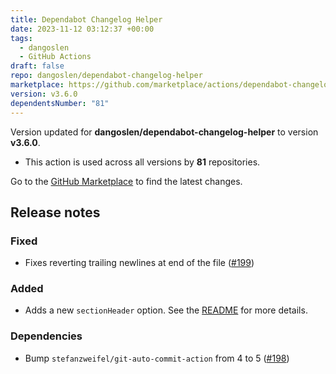 ```yaml
---
title: Dependabot Changelog Helper
date: 2023-11-12 03:12:37 +00:00
tags:
  - dangoslen
  - GitHub Actions
draft: false
repo: dangoslen/dependabot-changelog-helper
marketplace: https://github.com/marketplace/actions/dependabot-changelog-helper
version: v3.6.0
dependentsNumber: "81"
---
```



Version updated for **dangoslen/dependabot-changelog-helper** to version **v3.6.0**.
- This action is used across all versions by **81** repositories.

Go to the [GitHub Marketplace](https://github.com/marketplace/actions/dependabot-changelog-helper) to find the latest changes.

## Release notes

### Fixed
- Fixes reverting trailing newlines at end of the file ([#199](https://github.com/dangoslen/dependabot-changelog-helper/issues/199))

### Added
- Adds a new `sectionHeader` option. See the [README](./README.md#sectionheader) for more details.

### Dependencies
- Bump `stefanzweifel/git-auto-commit-action` from 4 to 5 ([#198](https://github.com/dangoslen/dependabot-changelog-helper/pull/198))
